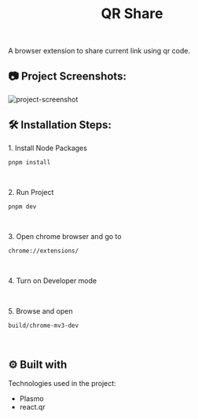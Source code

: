 <h1 align="center" id="title">QR Share</h1>
<br/>
<p id="description">A browser extension to share current link using qr code.
</p>

<h2>📷 Project Screenshots:</h2>

<img src="https://res.cloudinary.com/dhw3yod6h/image/upload/v1728140684/qr-share_s5ymb7.png" alt="project-screenshot">

<br/>
  
<h2>🛠️ Installation Steps:</h2>

<p>1. Install Node Packages</p>

```
pnpm install
```
<br/>
<p>2. Run Project</p>

```
pnpm dev
```
<br/>
<p>3. Open chrome browser and go to </p>

```
chrome://extensions/
```
<br/>

<p>4. Turn on Developer mode </p>
<br/>

<p>5. Browse and open </p>

```
build/chrome-mv3-dev
```
<br/>
  
<h2>⚙️ Built with</h2>


Technologies used in the project:

*   Plasmo
*   react.qr
